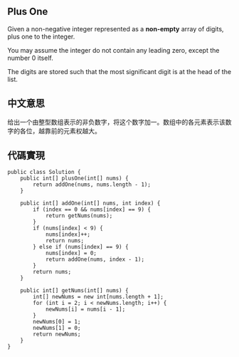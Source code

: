 ## Plus One

Given a non-negative integer represented as a **non-empty** array of digits, plus one to the integer.

You may assume the integer do not contain any leading zero, except the number 0 itself.

The digits are stored such that the most significant digit is at the head of the list.

## 中文意思

给出一个由整型数组表示的非负数字，将这个数字加一。数组中的各元素表示该数字的各位，越靠前的元素权越大。

## 代碼實現

```
public class Solution {	
    public int[] plusOne(int[] nums) {
        return addOne(nums, nums.length - 1);
    }
    
    public int[] addOne(int[] nums, int index) {
        if (index == 0 && nums[index] == 9) {
            return getNums(nums);
        }
        if (nums[index] < 9) {
            nums[index]++;
            return nums;
        } else if (nums[index] == 9) {
            nums[index] = 0;
            return addOne(nums, index - 1);
        }
        return nums;
    }
    
    public int[] getNums(int[] nums) {
        int[] newNums = new int[nums.length + 1];
        for (int i = 2; i < newNums.length; i++) {
            newNums[i] = nums[i - 1];
        }
        newNums[0] = 1;
        newNums[1] = 0;
        return newNums;
    }
}


```
